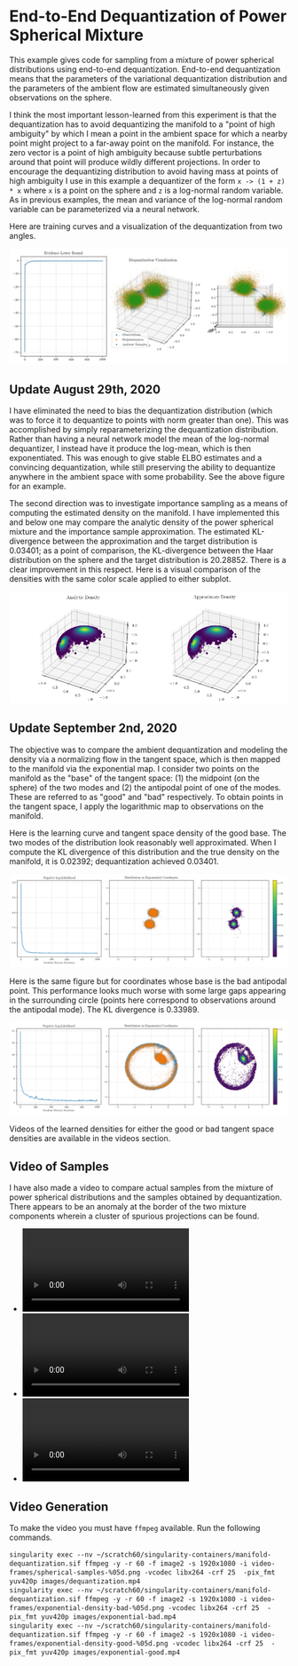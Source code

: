 # End-to-End Dequantization of Power Spherical Mixture

This example gives code for sampling from a mixture of power spherical distributions using end-to-end dequantization. End-to-end dequantization means that the parameters of the variational dequantization distribution and the parameters of the ambient flow are estimated simultaneously given observations on the sphere. 

I think the most important lesson-learned from this experiment is that the dequantization has to avoid dequantizing the manifold to a "point of high ambiguity" by which I mean a point in the ambient space for which a nearby point might project to a far-away point on the manifold. For instance, the zero vector is a point of high ambiguity because subtle perturbations around that point will produce wildly different projections. In order to encourage the dequantizing distribution to avoid having mass at points of high ambiguity I use in this example a dequantizer of the form `x -> (1 + z) * x` where `x` is a point on the sphere and `z` is a log-normal random variable. As in previous examples, the mean and variance of the log-normal random variable can be parameterized via a neural network.

Here are training curves and a visualization of the dequantization from two angles.

![Power Spherical Mixture Dequantization](images/training-objectives-sphere.png)

## Update August 29th, 2020

I have eliminated the need to bias the dequantization distribution (which was to force it to dequantize to points with norm greater than one). This was accomplished by simply reparameterizing the dequantization distribution. Rather than having a neural network model the mean of the log-normal dequantizer, I instead have it produce the log-mean, which is then exponentiated. This was enough to give stable ELBO estimates and a convincing dequantization, while still preserving the ability to dequantize anywhere in the ambient space with some probability. See the above figure for an example.

The second direction was to investigate importance sampling as a means of computing the estimated density on the manifold. I have implemented this and below one may compare the analytic density of the power spherical mixture and the importance sample approximation. The estimated KL-divergence between the approximation and the target distribution is 0.03401; as a point of comparison, the KL-divergence between the Haar distribution on the sphere and the target distribution is 20.28852. There is a clear improvement in this respect. Here is a visual comparison of the densities with the same color scale applied to either subplot.

![Power Spherical Density Estimate](images/power-spherical-mixture-density.png)


## Update September 2nd, 2020

The objective was to compare the ambient dequantization and modeling the density via a normalizing flow in the tangent space, which is then mapped to the manifold via the exponential map. I consider two points on the manifold as the "base" of the tangent space: (1) the midpoint (on the sphere) of the two modes and (2) the antipodal point of one of the modes. These are referred to as "good" and "bad" respectively. To obtain points in the tangent space, I apply the logarithmic map to observations on the manifold.

Here is the learning curve and tangent space density of the good base. The two modes of the distribution look reasonably well approximated. When I compute the KL divergence of this distribution and the true density on the manifold, it is 0.02392; dequantization achieved 0.03401. 

![Good Base](images/exponential-coordinates-good.png)

Here is the same figure but for coordinates whose base is the bad antipodal point. This performance looks much worse with some large gaps appearing in the surrounding circle (points here correspond to observations around the antipodal mode). The KL divergence is 0.33989.

![Bad Base](images/exponential-coordinates-bad.png)

Videos of the learned densities for either the good or bad tangent space densities are available in the videos section.

## Video of Samples

I have also made a video to compare actual samples from the mixture of power spherical distributions and the samples obtained by dequantization. There appears to be an anomaly at the border of the two mixture components wherein a cluster of spurious projections can be found.
 
* ![Dequantization Samples](images/dequantization.mp4)
* ![Good Tangent Space](images/exponential-good.mp4)
* ![Bad Tangent Space](images/exponential-bad.mp4)

## Video Generation

To make the video you must have `ffmpeg` available. Run the following commands.
```
singularity exec --nv ~/scratch60/singularity-containers/manifold-dequantization.sif ffmpeg -y -r 60 -f image2 -s 1920x1080 -i video-frames/spherical-samples-%05d.png -vcodec libx264 -crf 25  -pix_fmt yuv420p images/dequantization.mp4
singularity exec --nv ~/scratch60/singularity-containers/manifold-dequantization.sif ffmpeg -y -r 60 -f image2 -s 1920x1080 -i video-frames/exponential-density-bad-%05d.png -vcodec libx264 -crf 25  -pix_fmt yuv420p images/exponential-bad.mp4
singularity exec --nv ~/scratch60/singularity-containers/manifold-dequantization.sif ffmpeg -y -r 60 -f image2 -s 1920x1080 -i video-frames/exponential-density-good-%05d.png -vcodec libx264 -crf 25  -pix_fmt yuv420p images/exponential-good.mp4
```
